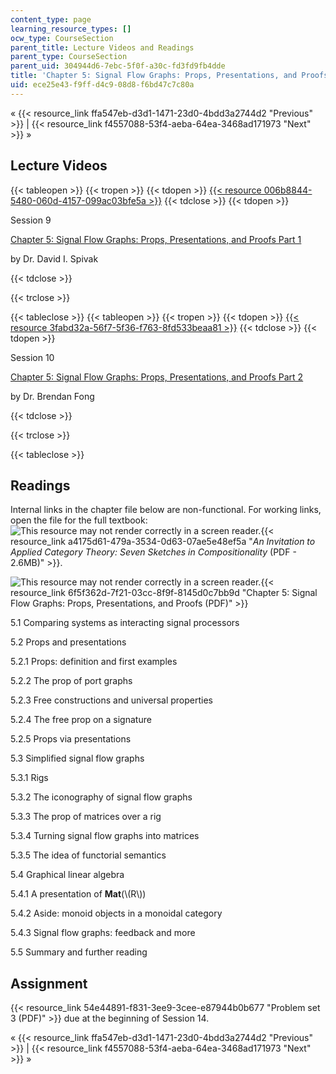 ```yaml
---
content_type: page
learning_resource_types: []
ocw_type: CourseSection
parent_title: Lecture Videos and Readings
parent_type: CourseSection
parent_uid: 304944d6-7ebc-5f0f-a30c-fd3fd9fb4dde
title: 'Chapter 5: Signal Flow Graphs: Props, Presentations, and Proofs'
uid: ece25e43-f9ff-d4c9-08d8-f6bd47c7c80a
---
```


« {{< resource_link ffa547eb-d3d1-1471-23d0-4bdd3a2744d2 "Previous" >}} | {{< resource_link f4557088-53f4-aeba-64ea-3468ad171973 "Next" >}} » 

Lecture Videos
--------------

{{< tableopen >}}
{{< tropen >}}
{{< tdopen >}}
[{{< resource 006b8844-5480-060d-4157-099ac03bfe5a >}}](https://www.youtube.com/watch?v=33yVpzPOLjM&list=PLhgq-BqyZ7i5lOqOqqRiS0U5SwTmPpHQ5&index=9)
{{< tdclose >}}
{{< tdopen >}}


Session 9

[Chapter 5: Signal Flow Graphs: Props, Presentations, and Proofs Part 1](https://www.youtube.com/watch?v=33yVpzPOLjM&list=PLhgq-BqyZ7i5lOqOqqRiS0U5SwTmPpHQ5&index=9)

by Dr. David I. Spivak


{{< tdclose >}}

{{< trclose >}}

{{< tableclose >}}
{{< tableopen >}}
{{< tropen >}}
{{< tdopen >}}
[{{< resource 3fabd32a-56f7-5f36-f763-8fd533beaa81 >}}](https://www.youtube.com/watch?v=0tnqd29TY9w&list=PLhgq-BqyZ7i5lOqOqqRiS0U5SwTmPpHQ5&index=10)
{{< tdclose >}}
{{< tdopen >}}


Session 10

[Chapter 5: Signal Flow Graphs: Props, Presentations, and Proofs Part 2](https://www.youtube.com/watch?v=0tnqd29TY9w&list=PLhgq-BqyZ7i5lOqOqqRiS0U5SwTmPpHQ5&index=10)

by Dr. Brendan Fong


{{< tdclose >}}

{{< trclose >}}

{{< tableclose >}}

Readings
--------

Internal links in the chapter file below are non-functional. For working links, open the file for the full textbook: ![This resource may not render correctly in a screen reader.](/images/inacessible.gif){{< resource_link a4175d61-479a-3534-0d63-07ae5e48ef5a "_An Invitation to Applied Category Theory: Seven Sketches in Compositionality_ (PDF - 2.6MB)" >}}.

![This resource may not render correctly in a screen reader.](/images/inacessible.gif){{< resource_link 6f5f362d-7f21-03cc-8f9f-8145d0c7bb9d "Chapter 5: Signal Flow Graphs: Props, Presentations, and Proofs (PDF)" >}}

5.1 Comparing systems as interacting signal processors

5.2 Props and presentations

5.2.1 Props: definition and first examples

5.2.2 The prop of port graphs

5.2.3 Free constructions and universal properties

5.2.4 The free prop on a signature

5.2.5 Props via presentations

5.3 Simplified signal flow graphs

5.3.1 Rigs

5.3.2 The iconography of signal flow graphs

5.3.3 The prop of matrices over a rig

5.3.4 Turning signal flow graphs into matrices

5.3.5 The idea of functorial semantics

5.4 Graphical linear algebra

5.4.1 A presentation of **Mat**(\\(R\\))

5.4.2 Aside: monoid objects in a monoidal category

5.4.3 Signal flow graphs: feedback and more

5.5 Summary and further reading

Assignment
----------

{{< resource_link 54e44891-f831-3ee9-3cee-e87944b0b677 "Problem set 3 (PDF)" >}} due at the beginning of Session 14.

« {{< resource_link ffa547eb-d3d1-1471-23d0-4bdd3a2744d2 "Previous" >}} | {{< resource_link f4557088-53f4-aeba-64ea-3468ad171973 "Next" >}} »